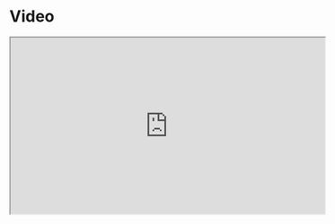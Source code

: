 # Video
<iframe src="https://drive.google.com/file/d/1DdUI3Vv7t6lrBbn83RskhSZsw-6R9upz/preview" width="560" height="315" ></iframe>

<!-- frameborder="0" allowfullscreen -->
<!-- <video width="560" height="315" controls>
  <source src="/hasikana_50599799.mp4" type="video/mp4">
  Your browser does not support the video tag.
</video> -->
